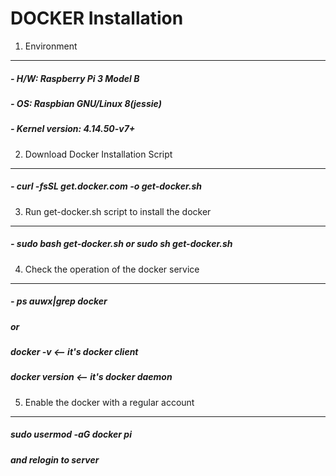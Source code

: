 DOCKER Installation
===================

1. Environment
--------------
#####       - H/W: Raspberry Pi 3 Model B
#####       - OS: Raspbian GNU/Linux 8(jessie)
#####       - Kernel version: 4.14.50-v7+

2. Download Docker Installation Script
--------------------------------------
#####       - curl -fsSL get.docker.com -o get-docker.sh

3. Run get-docker.sh script to install the docker
-------------------------------------------------
#####       - sudo bash get-docker.sh or sudo sh get-docker.sh

4. Check the operation of the docker service
--------------------------------------------
#####       - ps auwx|grep docker
#####         or
#####         docker -v  <-- it's docker client 
#####         docker version <-- it's docker daemon

5. Enable the docker with a regular account
-------------------------------------------
#####         sudo usermod -aG docker pi
#####         and relogin to server

